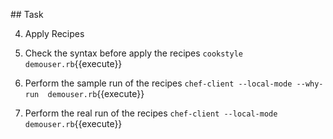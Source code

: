 ## Task

4. Apply Recipes

1. Check the syntax before apply the recipes
`cookstyle demouser.rb`{{execute}}

2. Perform the sample run of the recipes
`chef-client --local-mode --why-run  demouser.rb`{{execute}}

3. Perform the real run of the recipes
`chef-client --local-mode demouser.rb`{{execute}}